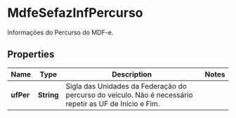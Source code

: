 

# MdfeSefazInfPercurso

Informações do Percurso do MDF-e.

## Properties

| Name | Type | Description | Notes |
|------------ | ------------- | ------------- | -------------|
|**ufPer** | **String** | Sigla das Unidades da Federação do percurso do veículo.  Não é necessário repetir as UF de Início e Fim. |  |



